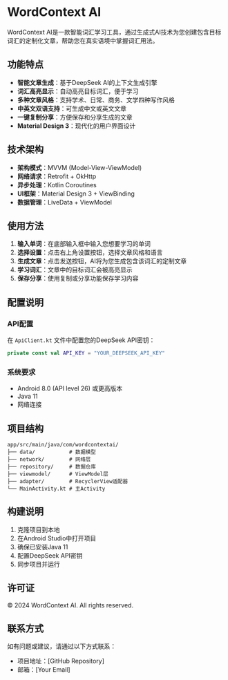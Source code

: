 # WordContext AI

WordContext AI是一款智能词汇学习工具，通过生成式AI技术为您创建包含目标词汇的定制化文章，帮助您在真实语境中掌握词汇用法。

## 功能特点

- **智能文章生成**：基于DeepSeek AI的上下文生成引擎
- **词汇高亮显示**：自动高亮目标词汇，便于学习
- **多种文章风格**：支持学术、日常、商务、文学四种写作风格
- **中英文双语支持**：可生成中文或英文文章
- **一键复制分享**：方便保存和分享生成的文章
- **Material Design 3**：现代化的用户界面设计

## 技术架构

- **架构模式**：MVVM (Model-View-ViewModel)
- **网络请求**：Retrofit + OkHttp
- **异步处理**：Kotlin Coroutines
- **UI框架**：Material Design 3 + ViewBinding
- **数据管理**：LiveData + ViewModel

## 使用方法

1. **输入单词**：在底部输入框中输入您想要学习的单词
2. **选择设置**：点击右上角设置按钮，选择文章风格和语言
3. **生成文章**：点击发送按钮，AI将为您生成包含该词汇的定制文章
4. **学习词汇**：文章中的目标词汇会被高亮显示
5. **保存分享**：使用复制或分享功能保存学习内容

## 配置说明

### API配置

在 `ApiClient.kt` 文件中配置您的DeepSeek API密钥：

```kotlin
private const val API_KEY = "YOUR_DEEPSEEK_API_KEY"
```

### 系统要求

- Android 8.0 (API level 26) 或更高版本
- Java 11
- 网络连接

## 项目结构

```
app/src/main/java/com/wordcontextai/
├── data/           # 数据模型
├── network/        # 网络层
├── repository/     # 数据仓库
├── viewmodel/      # ViewModel层
├── adapter/        # RecyclerView适配器
└── MainActivity.kt # 主Activity
```

## 构建说明

1. 克隆项目到本地
2. 在Android Studio中打开项目
3. 确保已安装Java 11
4. 配置DeepSeek API密钥
5. 同步项目并运行

## 许可证

© 2024 WordContext AI. All rights reserved.

## 联系方式

如有问题或建议，请通过以下方式联系：
- 项目地址：[GitHub Repository]
- 邮箱：[Your Email] 